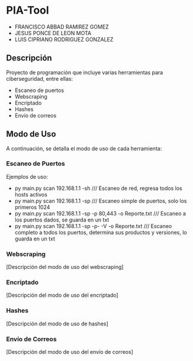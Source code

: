 # PIA-Tool

- FRANCISCO ABBAD RAMIREZ GOMEZ
- JESUS PONCE DE LEON MOTA
- LUIS CIPRIANO RODRIGUEZ GONZALEZ

## Descripción

Proyecto de programación que incluye varias herramientas para ciberseguridad, entre ellas:
- Escaneo de puertos
- Webscraping
- Encriptado
- Hashes
- Envío de correos

## Modo de Uso

A continuación, se detalla el modo de uso de cada herramienta:

### Escaneo de Puertos

Ejemplos de uso:
   - py main.py scan  192.168.1.1 -sh  /// Escaneo de red, regresa todos los hosts activos
   - py main.py scan  192.168.1.1 -sp  /// Escaneo simple de puertos, solo los primeros 1024
   - py main.py scan 192.168.1.1 -sp -p 80,443 -o Reporte.txt /// Escaneo a los puertos dados, se guarda en un txt
   - py main.py scan  192.168.1.1 -sp -p- -V -o Reporte.txt  /// Escaneo completo a todos los puertos, determina sus productos y versiones, lo guarda en un txt
### Webscraping

[Descripción del modo de uso del webscraping]

### Encriptado

[Descripción del modo de uso del encriptado]

### Hashes

[Descripción del modo de uso de hashes]

### Envío de Correos

[Descripción del modo de uso del envío de correos]


